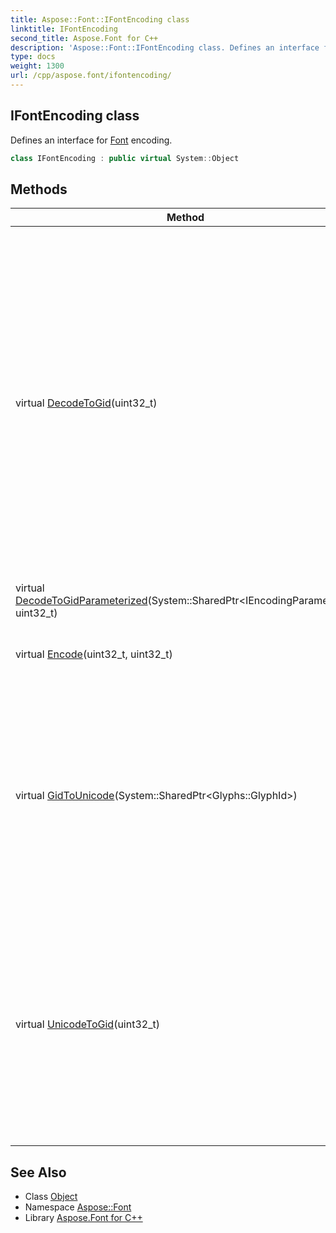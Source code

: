 ```yaml
---
title: Aspose::Font::IFontEncoding class
linktitle: IFontEncoding
second_title: Aspose.Font for C++
description: 'Aspose::Font::IFontEncoding class. Defines an interface for Font encoding in C++.'
type: docs
weight: 1300
url: /cpp/aspose.font/ifontencoding/
---
```

## IFontEncoding class


Defines an interface for [Font](../font/) encoding.

```cpp
class IFontEncoding : public virtual System::Object
```

## Methods

| Method | Description |
| --- | --- |
| virtual [DecodeToGid](./decodetogid/)(uint32_t) | Decodes a character code and returns glyph id. Glyph id is a unique number for a glyph, which is font type dependent. For example: [Type1](../../aspose.font.type1/)'s id is a glyph name, instance of ([GlyphStringId](../)) class. TTF's id is an int index, instance of ([GlyphUInt32Id](../)) class. Note: character code is not necessary a unicode. Character code is a char index in [Font](../font/) encoding "table". |
| virtual [DecodeToGidParameterized](./decodetogidparameterized/)(System::SharedPtr\<IEncodingParameters\>, uint32_t) | Parameterized decode method. |
| virtual [Encode](./encode/)(uint32_t, uint32_t) | Encodes the glyph. For TTF Fonts the charCode is unicode. |
| virtual [GidToUnicode](./gidtounicode/)(System::SharedPtr\<Glyphs::GlyphId\>) | Decodes Gid to unicode. Glyph id is a unique number for a glyph, which is font type dependent. For example: [Type1](../../aspose.font.type1/)'s id is a glyph name, instance of ([GlyphStringId](../)) class. TTF's id is an int index, instance of ([GlyphUInt32Id](../)) class. |
| virtual [UnicodeToGid](./unicodetogid/)(uint32_t) | Decodes a unicode and returns glyph id. Glyph id is a unique number for a glyph, which is font type dependent. For example: [Type1](../../aspose.font.type1/)'s id is a glyph name, instance of ([GlyphStringId](../)) class. TTF's id is an int index, instance of ([GlyphUInt32Id](../)) class. |
## See Also

* Class [Object](../../system/object/)
* Namespace [Aspose::Font](../)
* Library [Aspose.Font for C++](../../)
